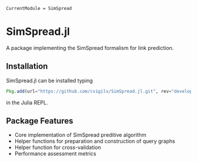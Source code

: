 ```@meta
CurrentModule = SimSpread
```

# SimSpread.jl

A package implementing the SimSpread formalism for link prediction.

## Installation
SimSpread.jl can be installed typing
```julia
Pkg.add(url="https://github.com/cvigilv/SimSpread.jl.git", rev="develop")
```
in the Julia REPL.

## Package Features

- Core implementation of SimSpread preditive algorithm
- Helper functions for preparation and construction of query graphs
- Helper function for cross-validation
- Performance assessment metrics
